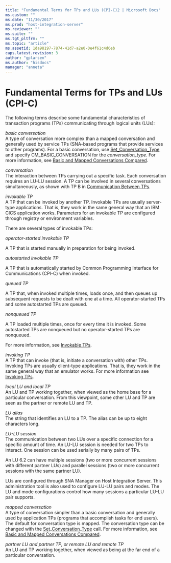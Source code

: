 ```yaml
---
title: "Fundamental Terms for TPs and LUs (CPI-C)2 | Microsoft Docs"
ms.custom: ""
ms.date: "11/30/2017"
ms.prod: "host-integration-server"
ms.reviewer: ""
ms.suite: ""
ms.tgt_pltfrm: ""
ms.topic: "article"
ms.assetid: 1da98197-7874-41d7-a2e0-0e4f61c4d6eb
caps.latest.revision: 3
author: "gplarsen"
ms.author: "hisdocs"
manager: "anneta"
---
```

# Fundamental Terms for TPs and LUs (CPI-C)
The following terms describe some fundamental characteristics of transaction programs (TPs) communicating through logical units (LUs):  
  
 *basic conversation*  
 A type of conversation more complex than a mapped conversation and generally used by service TPs (SNA-based programs that provide services to other programs). For a basic conversation, use [Set_Conversation_Type](./set-conversation-type-cpi-c-1.md) and specify CM_BASIC_CONVERSATION for the *conversation_type*. For more information, see [Basic and Mapped Conversations Compared](../core/basic-and-mapped-conversations-compared-cpi-c-2.md).  
  
 *conversation*  
 The interaction between TPs carrying out a specific task. Each conversation requires an LU-LU session. A TP can be involved in several conversations simultaneously, as shown with TP B in [Communication Between TPs](../core/communication-between-tps-cpi-c-2.md).  
  
 *invokable TP*  
 A TP that can be invoked by another TP. Invokable TPs are usually server-type applications. That is, they work in the same general way that an IBM CICS application works. Parameters for an invokable TP are configured through registry or environment variables.  
  
 There are several types of invokable TPs:  
  
 *operator-started invokable TP*  
  
 A TP that is started manually in preparation for being invoked.  
  
 *autostarted invokable TP*  
  
 A TP that is automatically started by Common Programming Interface for Communications (CPI-C) when invoked.  
  
 *queued TP*  
  
 A TP that, when invoked multiple times, loads once, and then queues up subsequent requests to be dealt with one at a time. All operator-started TPs and some autostarted TPs are queued.  
  
 *nonqueued TP*  
  
 A TP loaded multiple times, once for every time it is invoked. Some autostarted TPs are nonqueued but no operator-started TPs are nonqueued.  
  
 For more information, see [Invokable TPs](../core/invokable-tps-cpi-c-2.md).  
  
 *invoking TP*  
 A TP that can invoke (that is, initiate a conversation with) other TPs. Invoking TPs are usually client-type applications. That is, they work in the same general way that an emulator works. For more information see [Invoking TPs](../core/invoking-tps-cpi-c-2.md).  
  
 *local LU and local TP*  
 An LU and TP working together, when viewed as the home base for a particular conversation. From this viewpoint, some other LU and TP are seen as the partner or remote LU and TP.  
  
 *LU alias*  
 The string that identifies an LU to a TP. The alias can be up to eight characters long.  
  
 *LU-LU session*  
 The communication between two LUs over a specific connection for a specific amount of time. An LU-LU session is needed for two TPs to interact. One session can be used serially by many pairs of TPs.  
  
 An LU 6.2 can have multiple sessions (two or more concurrent sessions with different partner LUs) and parallel sessions (two or more concurrent sessions with the same partner LU).  
  
 LUs are configured through SNA Manager on Host Integration Server. This administration tool is also used to configure LU-LU pairs and modes. The LU and mode configurations control how many sessions a particular LU-LU pair supports.  
  
 *mapped conversation*  
 A type of conversation simpler than a basic conversation and generally used by application TPs (programs that accomplish tasks for end users). The default for conversation type is mapped. The conversation type can be changed with the [Set_Conversation_Type](./set-conversation-type-cpi-c-1.md) call. For more information, see [Basic and Mapped Conversations Compared](../core/basic-and-mapped-conversations-compared-cpi-c-2.md).  
  
 *partner LU and partner TP, or remote LU and remote TP*  
 An LU and TP working together, when viewed as being at the far end of a particular conversation.